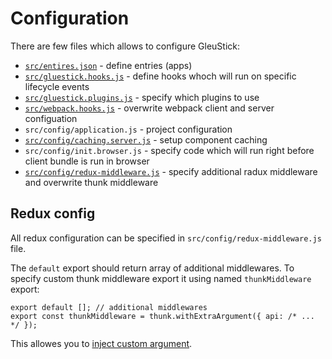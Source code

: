 # Configuration

There are few files which allows to configure GleuStick:
* [`src/entires.json`](./Apps.md) - define entries (apps)
* [`src/gluestick.hooks.js`](./CachingAndHooks.md#hooks) - define hooks whoch will run on specific lifecycle events
* [`src/gluestick.plugins.js`](./Plugins.md) - specify which plugins to use
* [`src/webpack.hooks.js`](./CachingAndHooks.md#webpack-hooks) - overwrite webpack client and server configuation
* `src/config/application.js` - project configuration
* [`src/config/caching.server.js`](./CachingAndHooks.md#caching) - setup component caching
* `src/config/init.browser.js` - specify code which will run right before client bundle is run in browser
* [`src/config/redux-middleware.js`](#redux-config) - specify additional radux middleware and overwrite thunk middleware

## Redux config
All redux configuration can be specified in `src/config/redux-middleware.js` file.

The `default` export should return array of additional middlewares.
To specify custom thunk middleware export it using named `thunkMiddleware` export:
```
export default []; // additional middlewares
export const thunkMiddleware = thunk.withExtraArgument({ api: /* ... */ });
```
This allowes you to [inject custom argument](https://github.com/gaearon/redux-thunk#injecting-a-custom-argument).